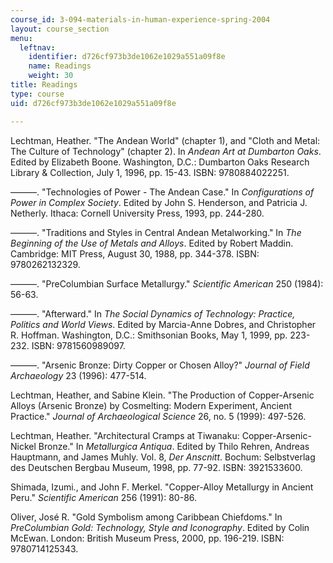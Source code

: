 ```yaml
---
course_id: 3-094-materials-in-human-experience-spring-2004
layout: course_section
menu:
  leftnav:
    identifier: d726cf973b3de1062e1029a551a09f8e
    name: Readings
    weight: 30
title: Readings
type: course
uid: d726cf973b3de1062e1029a551a09f8e

---
```


Lechtman, Heather. "The Andean World" (chapter 1), and "Cloth and Metal: The Culture of Technology" (chapter 2). In _Andean Art at Dumbarton Oaks_. Edited by Elizabeth Boone. Washington, D.C.: Dumbarton Oaks Research Library & Collection, July 1, 1996, pp. 15-43. ISBN: 9780884022251.

———. "Technologies of Power - The Andean Case." In _Configurations of Power in Complex Society_. Edited by John S. Henderson, and Patricia J. Netherly. Ithaca: Cornell University Press, 1993, pp. 244-280.

———. "Traditions and Styles in Central Andean Metalworking." In _The Beginning of the Use of Metals and Alloys_. Edited by Robert Maddin. Cambridge: MIT Press, August 30, 1988, pp. 344-378. ISBN: 9780262132329.

———. "PreColumbian Surface Metallurgy." _Scientific American_ 250 (1984): 56-63.

———. "Afterward." In _The Social Dynamics of Technology: Practice, Politics and World Views_. Edited by Marcia-Anne Dobres, and Christopher R. Hoffman. Washington, D.C.: Smithsonian Books, May 1, 1999, pp. 223-232. ISBN: 9781560989097.

———. "Arsenic Bronze: Dirty Copper or Chosen Alloy?" _Journal of Field Archaeology_ 23 (1996): 477-514.

Lechtman, Heather, and Sabine Klein. "The Production of Copper-Arsenic Alloys (Arsenic Bronze) by Cosmelting: Modern Experiment, Ancient Practice." _Journal of Archaeological Science_ 26, no. 5 (1999): 497-526.

Lechtman, Heather. "Architectural Cramps at Tiwanaku: Copper-Arsenic-Nickel Bronze." In _Metallurgica Antiqua_. Edited by Thilo Rehren, Andreas Hauptmann, and James Muhly. Vol. 8, _Der Anscnitt_. Bochum: Selbstverlag des Deutschen Bergbau Museum, 1998, pp. 77-92. ISBN: 3921533600.

Shimada, Izumi., and John F. Merkel. "Copper-Alloy Metallurgy in Ancient Peru." _Scientific American_ 256 (1991): 80-86.

Oliver, José R. "Gold Symbolism among Caribbean Chiefdoms." In _PreColumbian Gold: Technology, Style and Iconography_. Edited by Colin McEwan. London: British Museum Press, 2000, pp. 196-219. ISBN: 9780714125343.